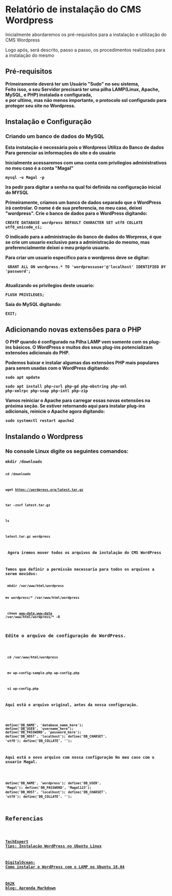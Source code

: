 ﻿<h1><b>Relatório de instalação do CMS Wordpress</b></h1>

<p> Inicialmente abordaremos os pré-requisitos para a instalação e utilização do CMS Wordpress</p>
<p> Logo após, será descrito, passo a passo, os procedimentos realizados para a instalação do mesmo</p>

<h2><b> Pré-requisitos </h2>

<p> Primeiramente deverá ter um Usuário "Sudo" no seu sistema,<br>
 Feito isso, o seu Servidor precisará ter uma pilha <B>LAMP</B>(Linux, Apache, MySQL, e PHP) instalada e configurada,<br> e por ultimo, mas não menos importante, o protocolo ssl configurado para proteger seu site no Wordpress.</p>

<h2> <b>Instalação e Configuração</h2>

<h3>Criando um banco de dados do MySQL</h3>
<p>Esta instalação é necessária pois o Wordpress Utiliza do Banco de dados Para gerenciar as informações do site e do usuário</p>
<p> Inicialmente acessaremos com uma conta com privilegios administrativos no meu caso é a conta "Magal"</p>
<code>mysql -u Magal -p</code>
<p> Ira pedir para digitar a senha na qual foi definida na configuração inicial do MYSQL</p>
<p>Primeiramente, criamos um banco de dados separado que o WordPress irá controlar. O nome é de sua preferencia, no meu caso, deixei "wordpress". Crie o banco de dados para o WordPress digitando:</p>
<code>CREATE DATABASE wordpress DEFAULT CHARACTER SET utf8 COLLATE utf8_unicode_ci;</code>

<p> O indicado para a administração do banco de dados do Worpress, é que se crie um usuario exclusivo para a administração do mesmo, mas preferencialmente deixei o meu próprio usuario.</p>
<p> Para criar um usuario especifico para o wordpress deve se digitar:</p>
<code> GRANT ALL ON wordpress.* TO 'wordpressuser'@'localhost' IDENTIFIED BY 'password';

</code>
<p> Atualizando os privilegios deste usuario:</p>
<code>FLUSH PRIVILEGES;</code>
<p>Saia do MySQL digitando:</p>
<code>EXIT;</code>

<h2>Adicionando novas extensões para o PHP</h2>

<p>O PHP quando é configurado na Pilha LAMP vem somente com os plug-ins básicos. O WordPress e muitos dos seus plug-ins potencializam extensões adicionais do PHP.</p>

<p>Podemos baixar e instalar algumas das extensões PHP mais populares para serem usadas com o WordPress digitando:</p>
<code>sudo apt update</code>

<code>sudo apt install php-curl php-gd php-mbstring php-xml php-xmlrpc php-soap php-intl php-zip
</code>

<p>Vamos reiniciar o Apache para carregar essas novas extensões na próxima seção. Se estiver retornando aqui para instalar plug-ins adicionais, reinicie o Apache agora digitando:</p>

<code>sudo systemctl restart apache2</code>

<h2>Instalando o Wordpress</h2>

<H3><p><b> No console Linux digite os seguintes comandos:</b></p></h3>
<code>mkdir /downloads

<code>cd /downloads</code>
 
 <code>wget https://wordpress.org/latest.tar.gz</code>
 
 <code>tar -zxvf latest.tar.gz</code>
 
 <code>ls</code>

<code>latest.tar.gz wordpress</code>

<p> Agora iremos mover todos os arquivos de instalação do CMS WordPress</p>
<p>Temos que definir a permissão necessaria para todos os arquivos a serem movidos:</p>
<code> mkdir /var/www/html/wordpress</code>

<code>mv wordpress/* /var/www/html/wordpress</code>

<code> chown www-data.www-data /var/www/html/wordpress/* -R</code>

<H3><p><b>Edite o arquivo de configuração do WordPress.</p></b></h3>

<code> cd /var/www/html/wordpress</code>

<code> mv wp-config-sample.php wp-config.php</code>

<code> vi wp-config.php</code>

<p>Aqui está o arquivo original, antes da nossa configuração.<p>

<code>define('DB_NAME', 'database_name_here');</code>
<code>define('DB_USER', 'username_here');</code>
<code>define('DB_PASSWORD', 'password_here');</code>
<code>define('DB_HOST', 'localhost');</code>
<code>define('DB_CHARSET', 'utf8');</code>
<code>define('DB_COLLATE', '');</code>

<p>Aqui está o novo arquivo com nossa configuração No meu caso com o usuario Magal.<p>

<code>define('DB_NAME', 'wordpress');</code>
<code>define('DB_USER', 'Magal');</code>
<code>define('DB_PASSWORD', 'Magal123');</code>
<code>define('DB_HOST', 'localhost');</code>
<code>define('DB_CHARSET', 'utf8');</code>
<code>define('DB_COLLATE', '');</code>

<h2>Referencias</h2>

<a href="https://techexpert.tips/pt-br/wordpress-pt-br/instalacao-wordpress-no-ubuntu-linux/#:~:text=no%20Ubuntu%20Linux.-,No%20console%20do%20Linux%2C%20use%20os%20seguintes%20comandos,baixar%20o%20pacote%20do%20WordPress.&text=Mova%20todos%20os%20arquivos%20do,em%20todos%20os%20arquivos%20movidos.&text=Edite%20o%20arquivo%20de%20configura%C3%A7%C3%A3o%20do%20WordPress.">TechExpert Tips: Instalação WordPress no Ubuntu Linux</a>

<a href="https://www.digitalocean.com/community/tutorials/how-to-install-wordpress-with-lamp-on-ubuntu-18-04-pt">DigitalOcean:  Como instalar o WordPress com o LAMP no Ubuntu 18.04</a>

<a href="https://blog.da2k.com.br/2015/02/08/aprenda-markdown/">DA2K blog: Aprenda Markdown</a>

